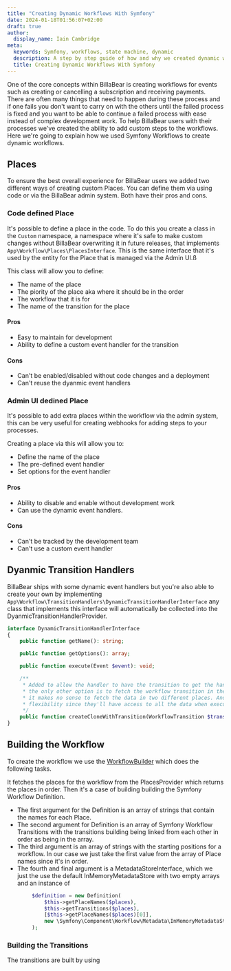 ```yaml
---
title: "Creating Dynamic Workflows With Symfony"
date: 2024-01-18T01:56:07+02:00
draft: true
author:
  display_name: Iain Cambridge
meta:
  keywords: Symfony, workflows, state machine, dynamic
  description: A step by step guide of how and why we created dynamic workflows in Symfony
  title: Creating Dynamic Workflows With Symfony
---
```

One of the core concepts within BillaBear is creating workflows for events such as creating or cancelling a subscription and receiving payments. There are often many things that need to happen during these process and if one fails you don't want to carry on with the others until the failed process is fixed and you want to be able to continue a failed process with ease instead of complex development work. To help BillaBear users with their processes we've created the ability to add custom steps to the workflows. Here we're going to explain how we used Symfony Workflows to create dynamic workflows.

## Places

To ensure the best overall experience for BillaBear users we added two different ways of creating custom Places. You can define them via using code or via the BillaBear admin system. Both have their pros and cons.

### Code defined Place

It's possible to define a place in the code. To do this you create a class in the `Custom` namespace, a namespace where it's safe to make custom changes without BillaBear overwriting it in future releases, that implements `App\Workflow\Places\PlacesInterface`. This is the same interface that it's used by the entity for the Place that is managed via the Admin UI.ß

This class will allow you to define:

* The name of the place 
* The piority of the place aka where it should be in the order
* The workflow that it is for 
* The name of the transition for the place

#### Pros

* Easy to maintain for development
* Ability to define a custom event handler for the transition 

#### Cons

* Can't be enabled/disabled without code changes and a deployment
* Can't reuse the dyanmic event handlers

### Admin UI dedined Place

It's possible to add extra places within the workflow via the admin system, this can be very useful for creating webhooks for adding steps to your processes.

Creating a place via this will allow you to:

* Define the name of the place
* The pre-defined event handler
* Set options for the event handler

#### Pros

* Ability to disable and enable without development work
* Can use the dynamic event handlers.

#### Cons

* Can't be tracked by the development team
* Can't use a custom event handler

## Dyanmic Transition Handlers

BillaBear ships with some dynamic event handlers but you're also able to create your own by implementing `App\Workflow\TransitionHandlers\DynamicTransitionHandlerInterface` any class that implements this interface will automatically be collected into the DyanmicTransitionHandlerProvider.

```php
interface DynamicTransitionHandlerInterface
{
    public function getName(): string;

    public function getOptions(): array;

    public function execute(Event $event): void;

    /**
     * Added to allow the handler to have the transition to get the handler options. Otherwise,
     * the only other option is to fetch the workflow transition in the workflow processor, and
     * it makes no sense to fetch the data in two different places. And this allows more overall
     * flexibility since they'll have access to all the data when executing the handler.
     */
    public function createCloneWithTransition(WorkflowTransition $transition): DynamicTransitionHandlerInterface;
}
```


## Building the Workflow

To create the workflow we use the [WorkflowBuilder](https://github.com/billabear/billabear/blob/13bb4adfea3937eb1d47c0748e8811a0b75f73c8/src/App/Workflow/WorkflowBuilder.php) which does the following tasks.

It fetches the places for the workflow from the PlacesProvider which returns the places in order. Then it's a case of building building the Symfony Workflow Definition.

* The first argument for the Definition is an array of strings that contain the names for each Place. 
* The second argument for Definition is an array of Symfony Workflow Transitions with the transitions building being linked from each other in order as being in the array. 
* The third argument is an array of strings with the starting positions for a workflow. In our case we just take the first value from the array of Place names since it's in order.
* The fourth and final argument is a MetadataStoreInterface, which we just the use the default InMemoryMetadataStore with two empty arrays and an instance of 

```php
        $definition = new Definition(
            $this->getPlaceNames($places),
            $this->getTransitions($places),
            [$this->getPlaceNames($places)[0]],
            new \Symfony\Component\Workflow\Metadata\InMemoryMetadataStore([], [], new \SplObjectStorage())
        );
```

### Building the Transitions

The transitions are built by using